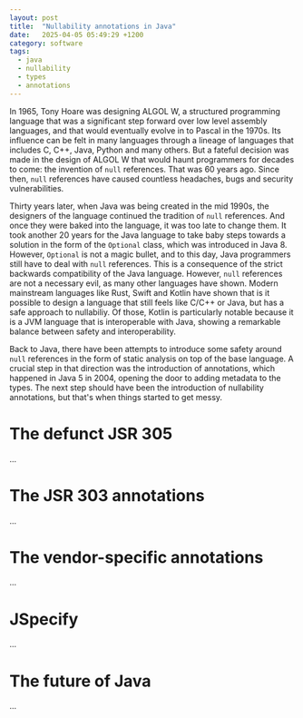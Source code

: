 ```yaml
---
layout: post
title:  "Nullability annotations in Java"
date:   2025-04-05 05:49:29 +1200
category: software
tags:
  - java
  - nullability
  - types
  - annotations
---
```


In 1965, Tony Hoare was designing ALGOL W, a structured programming language that was a significant step forward
over low level assembly languages, and that would eventually evolve in to Pascal in the 1970s. Its influence
can be felt in many languages through a lineage of languages that includes C, C++, Java, Python and many others.
But a fateful decision was made in the design of ALGOL W that would haunt programmers for decades to come:
the invention of `null` references. That was 60 years ago. Since then, `null` references have caused
countless headaches, bugs and security vulnerabilities.

Thirty years later, when Java was being created in the mid 1990s, the designers of the language continued
the tradition of `null` references. And once they were baked into the language, it was too late to change
them. It took another 20 years for the Java language to take baby steps towards a solution in the form of
the `Optional` class, which was introduced in Java 8. However, `Optional` is not a magic bullet, and to this
day, Java programmers still have to deal with `null` references. This is a consequence of the strict backwards
compatibility of the Java language. However, `null` references are not a necessary evil, as many other languages
have shown. Modern mainstream languages like Rust, Swift and Kotlin have shown that is it possible to
design a language that still feels like C/C++ or Java, but has a safe approach to nullabiliy. Of those, Kotlin
is particularly notable because it is a JVM language that is interoperable with Java, showing a remarkable
balance between safety and interoperability.

Back to Java, there have been attempts to introduce some safety around `null` references in the form of
static analysis on top of the base language. A crucial step in that direction was the introduction of annotations,
which happened in Java 5 in 2004, opening the door to adding metadata to the types. The next step should have
been the introduction of nullability annotations, but that's when things started to get messy.

# The defunct JSR 305

...

# The JSR 303 annotations

...

# The vendor-specific annotations

...

# JSpecify

...

# The future of Java

...

